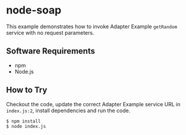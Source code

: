 # node-soap

This example demonstrates how to invoke Adapter Example ```getRandom``` service
with no request parameters.

## Software Requirements

* npm
* Node.js

## How to Try

Checkout the code, update the correct Adapter Example service URL in ```index.js:2```,
install dependencies and run the code.

```
$ npm install
$ node index.js
```
